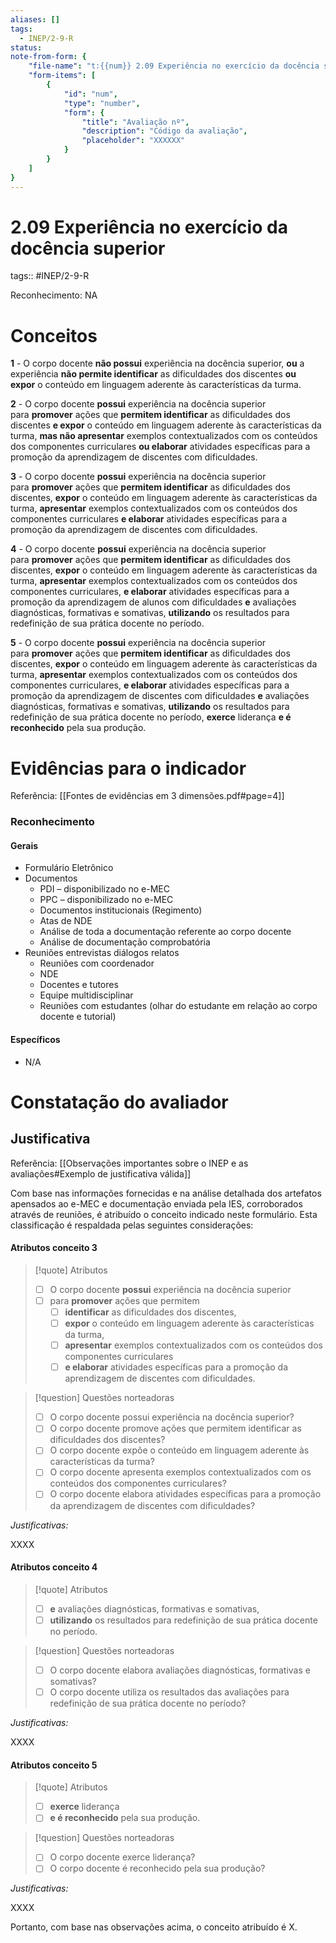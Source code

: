 ```yaml
---
aliases: []
tags:
  - INEP/2-9-R
status:
note-from-form: {
	"file-name": "t:{{num}} 2.09 Experiência no exercício da docência superior",
	"form-items": [
		{
			"id": "num",
			"type": "number",
			"form": {
				"title": "Avaliação nº",
				"description": "Código da avaliação",
				"placeholder": "XXXXXX"
			}
		}
	]
}
---
```


# 2.09 Experiência no exercício da docência superior

tags:: #INEP/2-9-R

Reconhecimento: NA

# Conceitos

**1** - O corpo docente **não possui** experiência na docência superior, **ou** a experiência **não permite identificar** as dificuldades dos discentes **ou expor** o conteúdo em linguagem aderente às características da turma.

**2** - O corpo docente **possui** experiência na docência superior para **promover** ações que **permitem identificar** as dificuldades dos discentes **e expor** o conteúdo em linguagem aderente às características da turma, **mas não apresentar** exemplos contextualizados com os conteúdos dos componentes curriculares **ou elaborar** atividades específicas para a promoção da aprendizagem de discentes com dificuldades.

**3** - O corpo docente **possui** experiência na docência superior para **promover** ações que **permitem identificar** as dificuldades dos discentes, **expor** o conteúdo em linguagem aderente às características da turma, **apresentar** exemplos contextualizados com os conteúdos dos componentes curriculares **e elaborar** atividades específicas para a promoção da aprendizagem de discentes com dificuldades.

**4** - O corpo docente **possui** experiência na docência superior para **promover** ações que **permitem identificar** as dificuldades dos discentes, **expor** o conteúdo em linguagem aderente às características da turma, **apresentar** exemplos contextualizados com os conteúdos dos componentes curriculares, **e elaborar** atividades específicas para a promoção da aprendizagem de alunos com dificuldades **e** avaliações diagnósticas, formativas e somativas, **utilizando** os resultados para redefinição de sua prática docente no período.

**5** - O corpo docente **possui** experiência na docência superior para **promover** ações que **permitem identificar** as dificuldades dos discentes, **expor** o conteúdo em linguagem aderente às características da turma, **apresentar** exemplos contextualizados com os conteúdos dos componentes curriculares, **e elaborar** atividades específicas para a promoção da aprendizagem de discentes com dificuldades **e** avaliações diagnósticas, formativas e somativas, **utilizando** os resultados para redefinição de sua prática docente no período, **exerce** liderança **e é reconhecido** pela sua produção.

# Evidências para o indicador

Referência: [[Fontes de evidências em 3 dimensões.pdf#page=4]]

### Reconhecimento

#### Gerais

- Formulário Eletrônico
- Documentos
	- PDI – disponibilizado no e-MEC
	- PPC – disponibilizado no e-MEC
	- Documentos institucionais (Regimento)
	- Atas de NDE
	- Análise de toda a documentação referente ao corpo docente
	- Análise de documentação comprobatória
- Reuniões entrevistas diálogos relatos
	- Reuniões com coordenador
	- NDE
	- Docentes e tutores
	- Equipe multidisciplinar
	- Reuniões com estudantes (olhar do estudante em relação ao corpo docente e tutorial)

#### Específicos

- N/A

# Constatação do avaliador

## Justificativa

Referência: [[Observações importantes sobre o INEP e as avaliações#Exemplo de justificativa válida]]

Com base nas informações fornecidas e na análise detalhada dos artefatos apensados ao e-MEC e documentação enviada pela IES, corroborados através de reuniões, é atribuído o conceito indicado neste formulário. Esta classificação é respaldada pelas seguintes considerações:

#### Atributos conceito 3

> [!quote] Atributos
> - [ ] O corpo docente **possui** experiência na docência superior
> - [ ] para **promover** ações que permitem
> 	- [ ] **identificar** as dificuldades dos discentes,
> 	- [ ] **expor** o conteúdo em linguagem aderente às características da turma,
> 	- [ ] **apresentar** exemplos contextualizados com os conteúdos dos componentes curriculares
> 	- [ ] **e elaborar** atividades específicas para a promoção da aprendizagem de discentes com dificuldades.

> [!question] Questões norteadoras
> - [ ] O corpo docente possui experiência na docência superior?
> - [ ] O corpo docente promove ações que permitem identificar as dificuldades dos discentes?
> - [ ] O corpo docente expõe o conteúdo em linguagem aderente às características da turma?
> - [ ] O corpo docente apresenta exemplos contextualizados com os conteúdos dos componentes curriculares?
> - [ ] O corpo docente elabora atividades específicas para a promoção da aprendizagem de discentes com dificuldades?

*Justificativas:*

XXXX

#### Atributos conceito 4

> [!quote] Atributos
> - [ ] **e** avaliações diagnósticas, formativas e somativas,
> - [ ] **utilizando** os resultados para redefinição de sua prática docente no período.

> [!question] Questões norteadoras
> - [ ] O corpo docente elabora avaliações diagnósticas, formativas e somativas?
> - [ ] O corpo docente utiliza os resultados das avaliações para redefinição de sua prática docente no período?

*Justificativas:*

XXXX

#### Atributos conceito 5

> [!quote] Atributos
> - [ ] **exerce** liderança
> - [ ] **e é reconhecido** pela sua produção.

> [!question] Questões norteadoras
> - [ ] O corpo docente exerce liderança?
> - [ ] O corpo docente é reconhecido pela sua produção?

*Justificativas:*

XXXX

Portanto, com base nas observações acima, o conceito atribuído é X.
